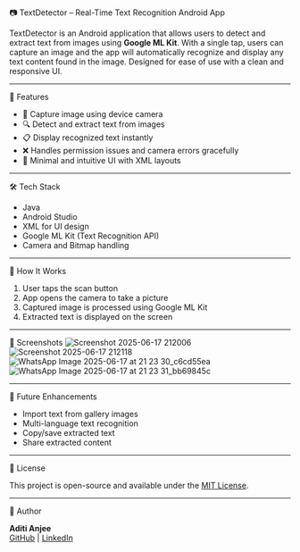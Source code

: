 📷 TextDetector – Real-Time Text Recognition Android App

TextDetector is an Android application that allows users to detect and extract text from images using **Google ML Kit**. With a single tap, users can capture an image and the app will automatically recognize and display any text content found in the image. Designed for ease of use with a clean and responsive UI.

---

📱 Features

- 📸 Capture image using device camera
- 🔍 Detect and extract text from images
- 📋 Display recognized text instantly
- ❌ Handles permission issues and camera errors gracefully
- 🎨 Minimal and intuitive UI with XML layouts

---

🛠️ Tech Stack

- Java
- Android Studio
- XML for UI design
- Google ML Kit (Text Recognition API)
- Camera and Bitmap handling

---

🚀 How It Works

1. User taps the scan button
2. App opens the camera to take a picture
3. Captured image is processed using Google ML Kit
4. Extracted text is displayed on the screen

---

📸 Screenshots
![Screenshot 2025-06-17 212006](https://github.com/user-attachments/assets/791fbd86-cd27-4b88-b08e-8e9207a1c327)
![Screenshot 2025-06-17 212118](https://github.com/user-attachments/assets/0cf17330-592b-4ea8-aff8-aeb873c01e9a)
![WhatsApp Image 2025-06-17 at 21 23 30_c6cd55ea](https://github.com/user-attachments/assets/fa92050a-6dc8-4cda-bbae-4d4e14d57375)
![WhatsApp Image 2025-06-17 at 21 23 31_bb69845c](https://github.com/user-attachments/assets/81e7d31a-f327-4ff1-b77d-493bd0cc3899)

---

🧪 Future Enhancements

- Import text from gallery images
- Multi-language text recognition
- Copy/save extracted text
- Share extracted content

---

📄 License

This project is open-source and available under the [MIT License](LICENSE).

---

👤 Author

**Aditi Anjee**  
[GitHub](https://github.com/Aditi-Anjee) | [LinkedIn](https://www.linkedin.com/in/aditi-anjee-331296251/)
